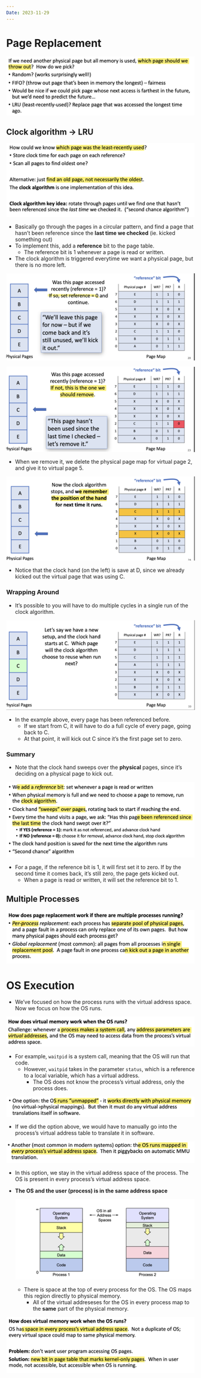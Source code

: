 ```yaml
---
Date: 2023-11-29
---
```

# Page Replacement

![Untitled 144.png](../../attachments/Untitled%20144.png)

## Clock algorithm → LRU

![Untitled 1 107.png](../../attachments/Untitled%201%20107.png)

- Basically go through the pages in a circular pattern, and find a page that hasn’t been reference since the **last time we checked** (ie. kicked something out)
- To implement this, add a **reference** bit to the page table.
    - The reference bit is 1 whenever a page is read or written.
- The clock algorithm is triggered everytime we want a physical page, but there is no more left.

![Untitled 2 107.png](../../attachments/Untitled%202%20107.png)

![Untitled 3 106.png](../../attachments/Untitled%203%20106.png)

- When we remove it, we delete the physical page map for virtual page 2, and give it to virtual page 5.

![Untitled 4 102.png](../../attachments/Untitled%204%20102.png)

- Notice that the clock hand (on the left) is save at D, since we already kicked out the virtual page that was using C.

### Wrapping Around

- It’s possible to you will have to do multiple cycles in a single run of the clock algorithm.

![Untitled 5 102.png](../../attachments/Untitled%205%20102.png)

- In the example above, every page has been referenced before.
    - If we start from C, it will have to do a full cycle of every page, going back to C.
    - At that point, it will kick out C since it’s the first page set to zero.

### Summary

- Note that the clock hand sweeps over the **physical** pages, since it’s deciding on a physical page to kick out.

![Untitled 6 101.png](../../attachments/Untitled%206%20101.png)

- For a page, if the reference bit is 1, it will first set it to zero. If by the second time it comes back, it’s still zero, the page gets kicked out.
    - When a page is read or written, it will set the reference bit to 1.

## Multiple Processes

![Untitled 7 98.png](../../attachments/Untitled%207%2098.png)

# OS Execution

- We’ve focused on how the process runs with the virtual address space. Now we focus on how the OS runs.

![Untitled 8 91.png](../../attachments/Untitled%208%2091.png)

- For example, `waitpid` is a system call, meaning that the OS will run that code.
    - However, `waitpid` takes in the parameter `status`, which is a reference to a local variable, which has a virtual address.
        - The OS does not know the process’s virtual address, only the process does.

![Untitled 9 87.png](../../attachments/Untitled%209%2087.png)

- If we did the option above, we would have to manually go into the process’s virtual address table to translate it in software.

![Untitled 10 82.png](../../attachments/Untitled%2010%2082.png)

- In this option, we stay in the virtual address space of the process. The OS is present in every process’s virtual address space.
- **The OS and the user (process) is in the same address space**
    
    ![Untitled 11 80.png](../../attachments/Untitled%2011%2080.png)
    
    - There is space at the top of every process for the OS. The OS maps this region directly to physical memory.
        - All of the virtual addreseses for the OS in every process map to the **same** part of the physical memory.

![Untitled 12 77.png](../../attachments/Untitled%2012%2077.png)